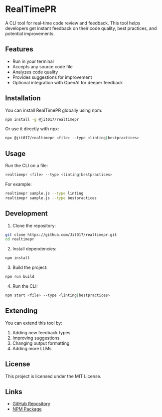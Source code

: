 # RealTimePR

A CLI tool for real-time code review and feedback. This tool helps developers get instant feedback on their code quality, best practices, and potential improvements.

## Features

- Run in your terminal
- Accepts any source code file
- Analyzes code quality
- Provides suggestions for improvement
- Optional integration with OpenAI for deeper feedback

## Installation

You can install RealTimePR globally using npm:

```bash
npm install -g @jit017/realtimepr
```

Or use it directly with npx:

```bash
npx @jit017/realtimepr <file> --type <linting|bestpractices>
```

## Usage

Run the CLI on a file:

```bash
realtimepr <file> --type <linting|bestpractices>
```

For example:

```bash
realtimepr sample.js --type linting
realtimepr sample.js --type bestpractices
```

## Development

1. Clone the repository:
```bash
git clone https://github.com/Jit017/realtimepr.git
cd realtimepr
```

2. Install dependencies:
```bash
npm install
```

3. Build the project:
```bash
npm run build
```

4. Run the CLI:
```bash
npm start <file> --type <linting|bestpractices>
```

## Extending

You can extend this tool by:

1. Adding new feedback types
2. Improving suggestions
3. Changing output formatting
4. Adding more LLMs

## License

This project is licensed under the MIT License.

## Links

- [GitHub Repository](https://github.com/Jit017/realtimepr)
- [NPM Package](https://www.npmjs.com/package/@jit017/realtimepr) 
